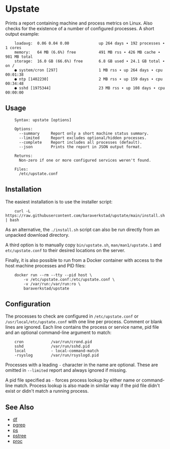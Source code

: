 # Upstate

Prints a report containing machine and process metrics on Linux. Also checks
for the existence of a number of configured processes. A short output example:

```
    loadavg:  0.06 0.04 0.00             up 264 days ∙ 192 processes ∙ 1 cores
    memory:   64 MB (6.6%) free          491 MB rss ∙ 426 MB cache ∙ 981 MB total
    storage:  16.0 GB (66.6%) free       6.8 GB used ∙ 24.1 GB total ∙ on /
    ● system/cron [297]                  1 MB rss ∙ up 264 days ∙ cpu 00:01:38
    ● ntp [1402230]                      2 MB rss ∙ up 159 days ∙ cpu 00:34:48
    ● sshd [1975344]                     23 MB rss ∙ up 108 days ∙ cpu 00:00:00
```


## Usage

```
    Syntax: upstate [options]

    Options:
      --summary     Report only a short machine status summary.
      --limited     Report excludes optional/hidden processes.
      --complete    Report includes all processes (default).
      --json        Prints the report in JSON output format.

    Returns:
      Non-zero if one or more configured services weren't found.

    Files:
      /etc/upstate.conf
```


## Installation

The easiest installation is to use the installer script:

```
    curl -L https://raw.githubusercontent.com/baraverkstad/upstate/main/install.sh | bash
```

As an alternative, the `./install.sh` script can also be run directly from an
unpacked download directory.

A third option is to manually copy `bin/upstate.sh`, `man/man1/upstate.1` and
`etc/upstate.conf` to their desired locations on the server.

Finally, it is also possible to run from a Docker container with access to the
host machine processes and PID files:

```
    docker run --rm --tty --pid host \
        -v /etc/upstate.conf:/etc/upstate.conf \
        -v /var/run:/var/run:ro \
        baraverkstad/upstate
```


## Configuration

The processes to check are configured in `/etc/upstate.conf` or
`/usr/local/etc/upstate.conf` with one line per process. Comment or blank
lines are ignored. Each line contains the process or service name, pid file
and an optional command-line argument to match:

```
    cron            /var/run/crond.pid
    sshd            /var/run/sshd.pid
    local           - local-command-match
    -rsyslog        /var/run/rsyslogd.pid
```

Processes with a leading `-` character in the name are optional. These
are omitted in `--limited` report and always ignored if missing.

A pid file specified as `-` forces process lookup by either name or
command-line match. Process lookup is also made in similar way if the pid
file didn't exist or didn't match a running process.


## See Also

* [df](http://manpages.ubuntu.com/manpages/man1/df.1.html)
* [pgrep](http://manpages.ubuntu.com/manpages/man1/pgrep.1.html)
* [ps](http://manpages.ubuntu.com/manpages/man1/ps.1.html)
* [pstree](http://manpages.ubuntu.com/manpages/man1/pstree.1.html)
* [proc](http://manpages.ubuntu.com/manpages/man5/proc.5.html)
